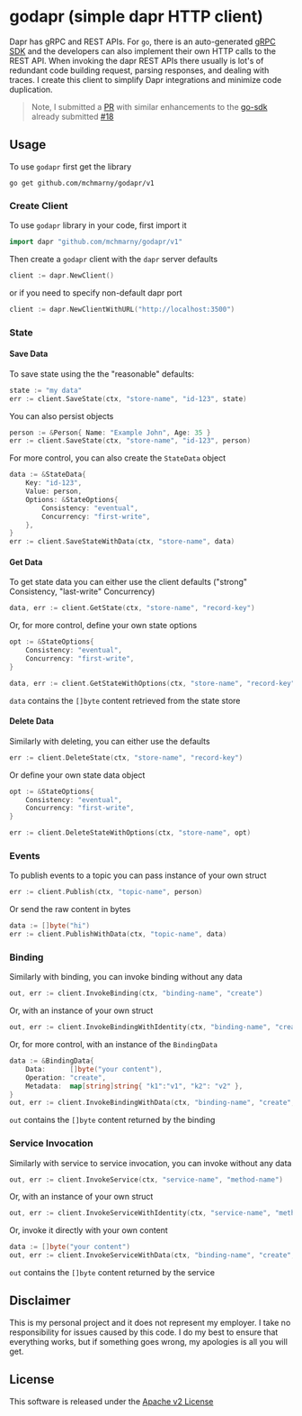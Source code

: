 # godapr (simple dapr HTTP client)

Dapr has gRPC and REST APIs. For `go`, there is an auto-generated [gRPC SDK](https://github.com/dapr/go-sdk) and the developers can also implement their own HTTP calls to the REST API. When invoking the dapr REST APIs there usually is lot's of redundant code building request, parsing responses, and dealing with traces. I create this client to simplify Dapr integrations and minimize code duplication.

> Note, I submitted a [PR](https://github.com/dapr/go-sdk/pull/18) with similar enhancements to the [go-sdk](https://github.com/dapr/go-sdk) already submitted [#18](https://github.com/dapr/go-sdk/pull/18)

## Usage

To use `godapr` first get the library

```shell
go get github.com/mchmarny/godapr/v1
```

### Create Client

To use `godapr` library in your code, first import it

```go
import dapr "github.com/mchmarny/godapr/v1"
```

Then create a `godapr` client with the `dapr` server defaults

```go
client := dapr.NewClient()
```

or if you need to specify non-default dapr port

```go
client := dapr.NewClientWithURL("http://localhost:3500")
```

### State

#### Save Data

To save state using the the "reasonable" defaults:

```go
state := "my data"
err := client.SaveState(ctx, "store-name", "id-123", state)
```

You can also persist objects

```go
person := &Person{ Name: "Example John", Age: 35 }
err := client.SaveState(ctx, "store-name", "id-123", person)
```

For more control, you can also create the `StateData` object

```go
data := &StateData{
    Key: "id-123",
    Value: person,
    Options: &StateOptions{
        Consistency: "eventual",
        Concurrency: "first-write",
    },
}
err := client.SaveStateWithData(ctx, "store-name", data)
```

#### Get Data

To get state data you can either use the client defaults ("strong" Consistency, "last-write" Concurrency)

```go
data, err := client.GetState(ctx, "store-name", "record-key")
```

Or, for more control, define your own state options

```go
opt := &StateOptions{
    Consistency: "eventual",
    Concurrency: "first-write",
}

data, err := client.GetStateWithOptions(ctx, "store-name", "record-key", opt)
```

`data` contains the `[]byte` content retrieved from the state store

#### Delete Data 

Similarly with deleting, you can either use the defaults

```go
err := client.DeleteState(ctx, "store-name", "record-key")
```

Or define your own state data object

```go
opt := &StateOptions{
    Consistency: "eventual",
    Concurrency: "first-write",
}

err := client.DeleteStateWithOptions(ctx, "store-name", opt)
```

### Events

To publish events to a topic you can pass instance of your own struct

```go
err := client.Publish(ctx, "topic-name", person)
```

Or send the raw content in bytes 

```go
data := []byte("hi")
err := client.PublishWithData(ctx, "topic-name", data)
```

### Binding

Similarly with binding, you can invoke binding without any data

```go
out, err := client.InvokeBinding(ctx, "binding-name", "create")
```

Or, with an instance of your own struct

```go
out, err := client.InvokeBindingWithIdentity(ctx, "binding-name", "create", person)
```

Or, for more control, with an instance of the `BindingData`


```go
data := &BindingData{
    Data:      []byte("your content"),
    Operation: "create",
    Metadata:  map[string]string{ "k1":"v1", "k2": "v2" },
}
out, err := client.InvokeBindingWithData(ctx, "binding-name", "create", data)
```

`out` contains the `[]byte` content returned by the binding 

### Service Invocation 


Similarly with service to service invocation, you can invoke without any data

```go
out, err := client.InvokeService(ctx, "service-name", "method-name")
```

Or, with an instance of your own struct

```go
out, err := client.InvokeServiceWithIdentity(ctx, "service-name", "method-name", person)
```

Or, invoke it directly with your own content 


```go
data := []byte("your content")
out, err := client.InvokeServiceWithData(ctx, "binding-name", "create", data)
```

`out` contains the `[]byte` content returned by the service 

## Disclaimer

This is my personal project and it does not represent my employer. I take no responsibility for issues caused by this code. I do my best to ensure that everything works, but if something goes wrong, my apologies is all you will get.

## License
This software is released under the [Apache v2 License](./LICENSE)
